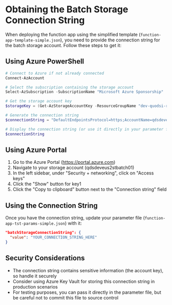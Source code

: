 # Obtaining the Batch Storage Connection String

When deploying the function app using the simplified template (`function-app-template-simple.json`), you need to provide the connection string for the batch storage account. Follow these steps to get it:

## Using Azure PowerShell

```powershell
# Connect to Azure if not already connected
Connect-AzAccount

# Select the subscription containing the storage account
Select-AzSubscription -SubscriptionName "Microsoft Azure Sponsorship"

# Get the storage account key
$storageKey = (Get-AzStorageAccountKey -ResourceGroupName "dev-quodsi-rg-01" -Name "qdsdeveus2stbatch01").Value[0]

# Generate the connection string
$connectionString = "DefaultEndpointsProtocol=https;AccountName=qdsdeveus2stbatch01;EndpointSuffix=core.windows.net;AccountKey=$storageKey"

# Display the connection string (or use it directly in your parameter file)
$connectionString
```

## Using Azure Portal

1. Go to the Azure Portal (https://portal.azure.com)
2. Navigate to your storage account (qdsdeveus2stbatch01)
3. In the left sidebar, under "Security + networking", click on "Access keys"
4. Click the "Show" button for key1
5. Click the "Copy to clipboard" button next to the "Connection string" field

## Using the Connection String

Once you have the connection string, update your parameter file (`function-app-tst-params-simple.json`) with it:

```json
"batchStorageConnectionString": {
  "value": "YOUR_CONNECTION_STRING_HERE"
}
```

## Security Considerations

- The connection string contains sensitive information (the account key), so handle it securely
- Consider using Azure Key Vault for storing this connection string in production scenarios
- For testing purposes, you can pass it directly in the parameter file, but be careful not to commit this file to source control
